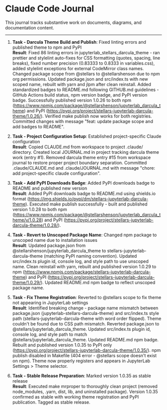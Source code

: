 # Claude Code Journal

This journal tracks substantive work on documents, diagrams, and documentation content.

---

1. **Task - Darcula Theme Build and Publish**: Fixed linting errors and published theme to npm and PyPI<br>
    **Result**: Fixed 86 linting errors in jupyterlab_stellars_darcula_theme - ran prettier and stylelint auto-fixes for CSS formatting (quotes, spacing, line breaks), fixed number precision (0.83333 to 0.8333 in variables.css), added stylelint exceptions for external CodeMirror class names. Changed package scope from @stellars to @stellarshenson due to npm org permissions. Updated package.json and src/index.ts with new scoped name, rebuilt with yarn and jlpm after clean reinstall. Added standardized badges to README.md following GITHUB.md guidelines - GitHub Actions build status, npm version badge, and PyPI version badge. Successfully published version 1.0.26 to both npm (https://www.npmjs.com/package/@stellarshenson/jupyterlab_darcula_theme) and PyPI (https://pypi.org/project/stellars-jupyterlab-darcula-theme/1.0.26/). Verified make publish now works for both registries. Committed changes with message "feat: update package scope and add badges to README".

2. **Task - Project Configuration Setup**: Established project-specific Claude configuration<br>
    **Result**: Copied CLAUDE.md from workspace to project .claude/ directory. Created local JOURNAL.md in project tracking darcula theme work (entry #1). Removed darcula theme entry #15 from workspace journal to restore proper project boundary separation. Committed .claude/CLAUDE.md and .claude/JOURNAL.md with message "chore: add project-specific claude configuration".

3. **Task - Add PyPI Downloads Badge**: Added PyPI downloads badge to README and published new version<br>
    **Result**: Added PyPI downloads badge to README.md using shields.io format (https://img.shields.io/pypi/dm/stellars-jupyterlab-darcula-theme). Executed make publish successfully - built and published version 1.0.28 to both npm (https://www.npmjs.com/package/@stellarshenson/jupyterlab_darcula_theme/v/1.0.28) and PyPI (https://pypi.org/project/stellars-jupyterlab-darcula-theme/1.0.28/).

4. **Task - Revert to Unscoped Package Name**: Changed npm package to unscoped name due to installation issues<br>
    **Result**: Updated package.json from @stellarshenson/jupyterlab_darcula_theme to stellars-jupyterlab-darcula-theme (matching PyPI naming convention). Updated src/index.ts plugin id, console log, and style path to use unscoped name. Clean reinstall with yarn, rebuilt and published version 1.0.29 to npm (https://www.npmjs.com/package/stellars-jupyterlab-darcula-theme) and PyPI (https://pypi.org/project/stellars-jupyterlab-darcula-theme/1.0.29/). Updated README.md npm badge to reflect unscoped package name.

5. **Task - Fix Theme Registration**: Reverted to @stellars scope to fix theme not appearing in JupyterLab settings<br>
    **Result**: Identified breaking change - package name mismatch between package.json (jupyterlab-stellars-darcula-theme) and src/index.ts style path (stellars-jupyterlab-darcula-theme with word order flipped). Theme couldn't be found due to CSS path mismatch. Reverted package.json to @stellars/jupyterlab_darcula_theme. Updated src/index.ts plugin id, console log, and style path to match @stellars/jupyterlab_darcula_theme. Updated README.md npm badge. Rebuilt and published version 1.0.35 to PyPI only (https://pypi.org/project/stellars-jupyterlab-darcula-theme/1.0.35/). npm publish disabled in Makefile (404 error - @stellars scope doesn't exist on npm). Theme now properly registers and appears in JupyterLab Settings > Theme selector.

6. **Task - Stable Release Preparation**: Marked version 1.0.35 as stable release<br>
    **Result**: Executed make mrproper to thoroughly clean project (removed node_modules, .yarn, dist, lib, and uninstalled package). Version 1.0.35 confirmed as stable with working theme registration and PyPI publication. Tagged as stable release.
